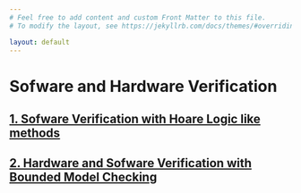 ```yaml
---
# Feel free to add content and custom Front Matter to this file.
# To modify the layout, see https://jekyllrb.com/docs/themes/#overriding-theme-defaults

layout: default
---
```


# Sofware and Hardware Verification

## [1. Sofware Verification with Hoare Logic like methods](hoarelogic/)  

## [2. Hardware and Sofware Verification with Bounded Model Checking](bmc/)

 

